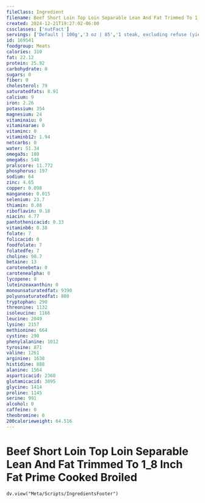 ```yaml
---
fileClass: Ingredient
filename: Beef Short Loin Top Loin Separable Lean And Fat Trimmed To 1_8 Inch Fat Prime Cooked Broiled
created: 2024-12-21T19:27:02-06:00
cssclasses: ['nutFact']
servings: ['Default | 100g','3 oz | 85','1 steak, excluding refuse (yield from 1 raw steak, with refuse, weighing 242 g) | 167']
id: 169541
foodgroup: Meats
calories: 310
fat: 22.12
protein: 25.92
carbohydrate: 0
sugars: 0
fiber: 0
cholesterol: 79
saturatedfats: 8.91
calcium: 9
iron: 2.26
potassium: 354
magnesium: 24
vitaminaiu: 0
vitaminarae: 0
vitaminc: 0
vitaminb12: 1.94
netcarbs: 0
water: 51.34
omega3s: 180
omega6s: 540
pralscore: 11.772
phosphorus: 197
sodium: 64
zinc: 4.65
copper: 0.098
manganese: 0.015
selenium: 23.7
thiamin: 0.08
riboflavin: 0.18
niacin: 4.77
pantothenicacid: 0.33
vitaminb6: 0.38
folate: 7
folicacid: 0
foodfolate: 7
folatedfe: 7
choline: 98.7
betaine: 13
carotenebeta: 0
carotenealpha: 0
lycopene: 0
luteinzeaxanthin: 0
monounsaturatedfat: 9390
polyunsaturatedfat: 800
tryptophan: 290
threonine: 1132
isoleucine: 1166
leucine: 2049
lysine: 2157
methionine: 664
cystine: 290
phenylalanine: 1012
tyrosine: 871
valine: 1261
arginine: 1638
histidine: 888
alanine: 1564
asparticacid: 2368
glutamicacid: 3895
glycine: 1414
proline: 1145
serine: 991
alcohol: 0
caffeine: 0
theobromine: 0
200calorieweight: 64.516
---
```


# Beef Short Loin Top Loin Separable Lean And Fat Trimmed To 1_8 Inch Fat Prime Cooked Broiled

```dataviewjs
dv.view("Meta/Scripts/IngredientsFooter")
```